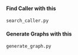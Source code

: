 #### Find Caller with this
```
search_caller.py
```

#### Generate Graphs with this
```
generate_graph.py
```

